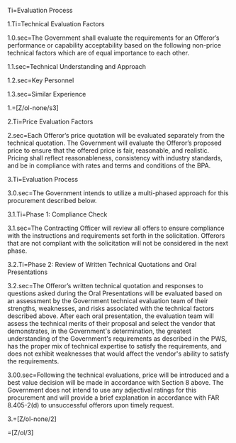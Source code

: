 Ti=Evaluation Process

1.Ti=Technical Evaluation Factors

1.0.sec=The Government shall evaluate the requirements for an Offeror’s performance or capability acceptability based on the following non-price technical factors which are of equal importance to each other.

1.1.sec=Technical Understanding and Approach

1.2.sec=Key Personnel

1.3.sec=Similar Experience

1.=[Z/ol-none/s3]

2.Ti=Price Evaluation Factors

2.sec=Each Offeror’s price quotation will be evaluated separately from the technical quotation. The Government will evaluate the Offeror’s proposed price to ensure that the offered price is fair, reasonable, and realistic. Pricing shall reflect reasonableness, consistency with industry standards, and be in compliance with rates and terms and conditions of the BPA.

3.Ti=Evaluation Process

3.0.sec=The Government intends to utilize a multi-phased approach for this procurement described below.

3.1.Ti=Phase 1: Compliance Check

3.1.sec=The Contracting Officer will review all offers to ensure compliance with the instructions and requirements set forth in the solicitation. Offerors that are not compliant with the solicitation will not be considered in the next phase.

3.2.Ti=Phase 2: Review of Written Technical Quotations and Oral Presentations

3.2.sec=The Offeror’s written technical quotation and responses to questions asked during the Oral Presentations will be evaluated based on an assessment by the Government technical evaluation team of their strengths, weaknesses, and risks associated with the technical factors described above. After each oral presentation, the evaluation team will assess the technical merits of their proposal and select the vendor that demonstrates, in the Government's determination, the greatest understanding of the Government's requirements as described in the PWS, has the proper mix of technical expertise to satisfy the requirements, and does not exhibit weaknesses that would affect the vendor's ability to satisfy the requirements.

3.00.sec=Following the technical evaluations, price will be introduced and a best value decision will be made in accordance with Section 8 above. The Government does not intend to use any adjectival ratings for this procurement and will provide a brief explanation in accordance with FAR 8.405-2(d) to unsuccessful offerors upon timely request.

3.=[Z/ol-none/2]

=[Z/ol/3]
